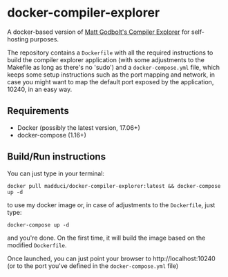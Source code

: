# docker-compiler-explorer

A docker-based version of [Matt Godbolt's Compiler Explorer](https://github.com/mattgodbolt/compiler-explorer) for self-hosting purposes.

The repository contains a `Dockerfile` with all the required instructions to build the compiler explorer application (with some adjustments to the Makefile as long as there's no 'sudo') and a `docker-compose.yml` file, which keeps some setup instructions such as the port mapping and network, in case you might want to map the default port exposed by the application, 10240, in an easy way.

## Requirements

* Docker (possibly the latest version, 17.06+)
* docker-compose (1.16+)

## Build/Run instructions

You can just type in your terminal:

`docker pull madduci/docker-compiler-explorer:latest && docker-compose up -d`

to use my docker image or, in case of adjustments to the `Dockerfile`, just type:

`docker-compose up -d` 

and you're done. On the first time, it will build the image based on the modified `Dockerfile`.

Once launched, you can just point your browser to http://localhost:10240 (or to the port you've defined in the `docker-compose.yml` file)